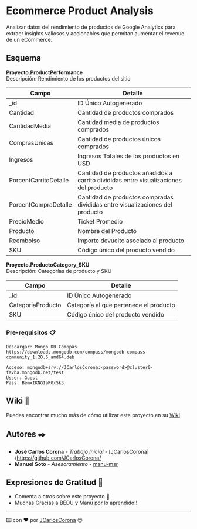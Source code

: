 # Ecommerce Product Analysis

Analizar datos del rendimiento de productos de Google Analytics para extraer insights valiosos y accionables que permitan aumentar el revenue de un eCommerce.  

## Esquema  

**Proyecto.ProductPerformance**  
Descripción: Rendimiento de los productos del sitio

| Campo | Detalle |
| ------------- | ------------- |
| _id  | ID Único Autogenerado |
| Cantidad  | Cantidad de productos comprados |
| CantidadMedia | Cantidad media de productos comprados |
| ComprasUnicas | Cantidad de productos únicos comprados |
| Ingresos | Ingresos Totales de los productos en USD |
| PorcentCarritoDetalle | Cantidad de productos añadidos a carrito divididas entre visualizaciones del producto |
| PorcentCompraDetalle | Cantidad de productos compradas divididas entre visualizaciones del producto |
| PrecioMedio | Ticket Promedio |
| Producto | Nombre del Producto |
| Reembolso | Importe devuelto asociado al producto |
| SKU | Código único del producto vendido |

**Proyecto.ProductoCategory_SKU**  
Descripción: Categorías de producto y SKU

| Campo | Detalle |
| ------------- | ------------- |
| _id  | ID Único Autogenerado |
| CategoriaProducto | Categoría al que pertenece el producto |
| SKU | Código único del producto vendido |


### Pre-requisitos 📋

```
Descargar: Mongo DB Comppas
https://downloads.mongodb.com/compass/mongodb-compass-community_1.20.5_amd64.deb

Acceso: mongodb+srv://JCarlosCorona:<password>@cluster0-favba.mongodb.net/test
Usser: Guest
Pass: BemxIKNGIaR0xSk3
```

## Wiki 📖

Puedes encontrar mucho más de cómo utilizar este proyecto en su [Wiki](https://github.com/tu/proyecto/wiki)


## Autores ✒️

* **José Carlos Corona** - *Trabajo Inicial* - [JCarlosCorona](https://github.com/JCarlosCorona/
* **Manuel Soto** - *Asesoramiento* - [manu-msr](https://github.com/manu-msr)


## Expresiones de Gratitud 🎁

* Comenta a otros sobre este proyecto 📢
* Muchas Gracias a BEDU y Manu por lo aprendido!!



---
⌨️ con ❤️ por [JCarlosCorona](https://github.com/JCarlosCorona/) 😊